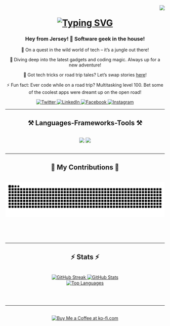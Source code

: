 <!-- Visitor Count -->
<img align="right" src="https://visitor-badge.laobi.icu/badge?page_id=Noson5434.Noson5434&left_color=red&right_color=green&left_text=My%20Page%20Visitors" />

<!-- Typing SVG -->
<h1 align="center">
   <a href="https://git.io/typing-svg">
      <img src="https://readme-typing-svg.herokuapp.com?font=Righteous&size=35&center=true&vCenter=true&width=500&height=70&duration=2000&lines=Hi+There+👋;+I'm+Noson+Rabinovich!;" alt="Typing SVG" />
   </a>
</h1>

<!-- Info -->
<h3 align="center">Hey from Jersey! 🚀 Software geek in the house!</h3>

<div align="center">

   🔭 On a quest in the wild world of tech – it’s a jungle out there!

   🌱 Diving deep into the latest gadgets and coding magic. Always up for a new adventure!

   💬 Got tech tricks or road trip tales? Let’s swap stories [here](https://github.com/Noson5434/Noson5434/issues)!

   ⚡ Fun fact: Ever code while on a road trip? Multitasking level 100. Bet some of the coolest apps were dreamt up on the open road!

</div>

<!-- Social Media Links -->
<div align="center">
   <a href="https://twitter.com/noson5434" target="_blank">
      <img src="https://raw.githubusercontent.com/rahuldkjain/github-profile-readme-generator/master/src/images/icons/Social/twitter.svg" alt="Twitter" height="30" width="30" />
   </a>
   <a href="https://linkedin.com/in/noson-rabinovich" target="_blank">
      <img src="https://raw.githubusercontent.com/rahuldkjain/github-profile-readme-generator/master/src/images/icons/Social/linked-in-alt.svg" alt="LinkedIn" height="30" width="30" />
   </a>
   <a href="https://fb.com/noson.rabinowitz" target="_blank">
      <img src="https://raw.githubusercontent.com/rahuldkjain/github-profile-readme-generator/master/src/images/icons/Social/facebook.svg" alt="Facebook" height="30" width="30" />
   </a>
   <a href="https://instagram.com/noson_rabinovich" target="_blank">
      <img src="https://raw.githubusercontent.com/rahuldkjain/github-profile-readme-generator/master/src/images/icons/Social/instagram.svg" alt="Instagram" height="30" width="30" />
   </a>
</div>


<hr />

<!-- Frameworks -->
<h2 align="center">⚒️ Languages-Frameworks-Tools ⚒️</h2>
<br />
<div align="center">
   <img src="https://skillicons.dev/icons?i=react,bootstrap,html,css,vscode,github,tailwind,git" />
   <img src="https://skillicons.dev/icons?i=nodejs,python,javascript,typescript,mongodb,nextjs,mysql" /><br>
</div>

<br />
<hr />

<!-- Contributions -->
<div align="center">
   <h2>🐍 My Contributions 🐍</h2>
   <br>
   <img alt="snake eating my contributions" src="https://raw.githubusercontent.com/noson5434/noson5434/output/github-contribution-grid-snake.svg" />

   <br /><br /><br />
</div>

<hr />

<!-- Stats -->
<h2 align="center">⚡ Stats ⚡</h2>
<br>
<div align="center">
   <a href="https://github.com/noson5434">
      <img width="390" height="195" src="https://streak-stats.demolab.com?user=noson5434&theme=dark" alt="GitHub Streak" />
   </a>
   <a href="https://github.com/noson5434">
      <img width="390" height="195" src="https://github-readme-stats.vercel.app/api?username=noson5434&count_private=true&show_icons=true&theme=react" alt="GitHub Stats" />
   </a>
   <br />
   <a href="https://github.com/noson5434">
      <img width="390" height="195" align="center" src="https://github-readme-stats.vercel.app/api/top-langs/?username=noson5434&layout=compact&theme=react" alt="Top Languages" />
   </a>
</div>

<br /><br />

<hr />

<br />

<div align="center">
   <a href='https://ko-fi.com/noson5434' target='_blank'>
      <img height='64' style='border:0px;height:64px;' src='https://storage.ko-fi.com/cdn/kofi1.png?v=3' border='0' alt='Buy Me a Coffee at ko-fi.com' />
   </a>
</div>

<br />
